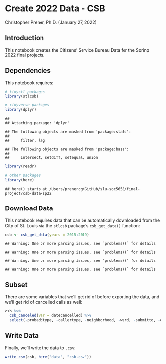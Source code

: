 Create 2022 Data - CSB
================
Christopher Prener, Ph.D.
(January 27, 2022)

## Introduction

This notebook creates the Citizens’ Service Bureau Data for the Spring
2022 final projects.

## Dependencies

This notebook requires:

``` r
# tidystl packages
library(stlcsb)

# tidyverse packages
library(dplyr)
```

    ## 
    ## Attaching package: 'dplyr'

    ## The following objects are masked from 'package:stats':
    ## 
    ##     filter, lag

    ## The following objects are masked from 'package:base':
    ## 
    ##     intersect, setdiff, setequal, union

``` r
library(readr)

# other packages
library(here)
```

    ## here() starts at /Users/prenercg/GitHub/slu-soc5650/final-project/csb-data-sp22

## Download Data

This notebook requires data that can be automatically downloaded from
the City of St. Louis via the `stlcsb` package’s `csb_get_data()`
function:

``` r
csb <- csb_get_data(years = 2015:2019)
```

    ## Warning: One or more parsing issues, see `problems()` for details

    ## Warning: One or more parsing issues, see `problems()` for details

    ## Warning: One or more parsing issues, see `problems()` for details

    ## Warning: One or more parsing issues, see `problems()` for details

## Subset

There are some variables that we’ll get rid of before exporting the
data, and we’ll get rid of cancelled calls as well:

``` r
csb %>%
  csb_canceled(var = datecancelled) %>%
  select(-probaddtype, -callertype, -neighborhood, -ward, -submitto, -dateinvtdone, -prjcompletedate) -> csb
```

## Write Data

Finally, we’ll write the data to `.csv`:

``` r
write_csv(csb, here("data", "csb.csv"))
```

